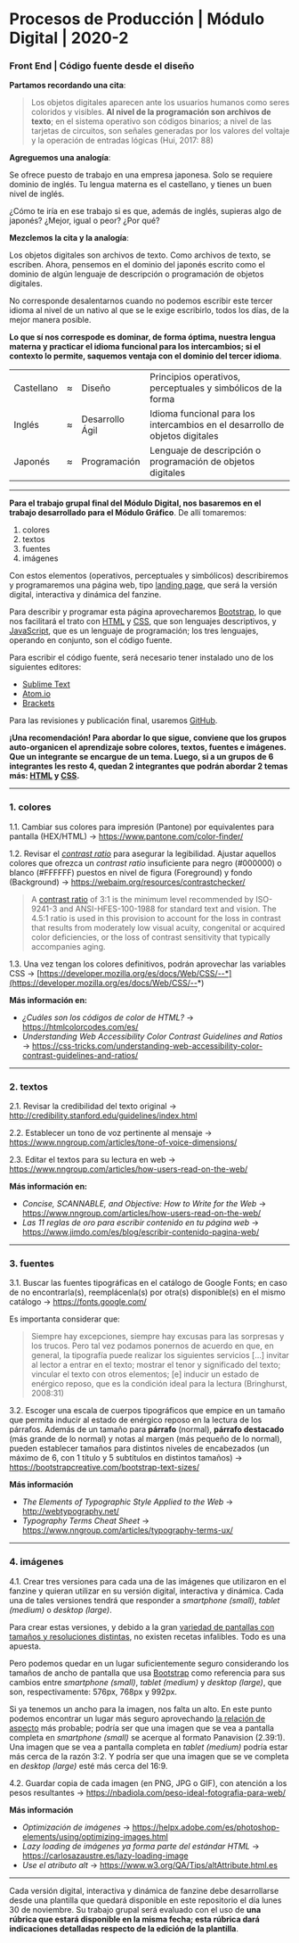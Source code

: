 # Procesos de Producción | Módulo Digital | 2020-2

### Front End | Código fuente desde el diseño

**Partamos recordando una cita**:

> Los objetos digitales aparecen ante los usuarios humanos como seres coloridos y visibles. **Al nivel de la programación son archivos de texto**; en el sistema operativo son códigos binarios; a nivel de las tarjetas de circuitos, son señales generadas por los valores del voltaje y la operación de entradas lógicas (Hui, 2017: 88)

**Agreguemos una analogía**: 

Se ofrece puesto de trabajo en una empresa japonesa. Solo se requiere dominio de inglés. Tu lengua materna es el castellano, y tienes un buen nivel de inglés. 

¿Cómo te iría en ese trabajo si es que, además de inglés, supieras algo de japonés? ¿Mejor, igual o peor? ¿Por qué?

**Mezclemos la cita y la analogía**: 

Los objetos digitales son archivos de texto. Como archivos de texto, se escriben. Ahora, pensemos en el dominio del japonés escrito como el dominio de algún lenguaje de descripción o programación de objetos digitales. 

No corresponde desalentarnos cuando no podemos escribir este tercer idioma al nivel de un nativo al que se le exige escribirlo, todos los días, de la mejor manera posible. 

**Lo que sí nos correspode es dominar, de forma óptima, nuestra lengua materna y practicar el idioma funcional para los intercambios; si el contexto lo permite, saquemos ventaja con el dominio del tercer idioma**.

<table>
<tr><td>Castellano</td><td>≈</td><td>Diseño</td><td>Principios operativos, perceptuales y simbólicos de la forma</td></tr>
<tr><td>Inglés</td><td>≈</td><td>Desarrollo Ágil</td><td>Idioma funcional para los intercambios en el desarrollo de objetos digitales</td></tr>
<tr><td>Japonés</td><td>≈</td><td>Programación</td><td>Lenguaje de descripción o programación de objetos digitales</td></tr>
</table>

- - - - - - - - - - 

**Para el trabajo grupal final del Módulo Digital, nos basaremos en el trabajo desarrollado para el Módulo Gráfico**. De allí tomaremos:

1. colores
2. textos
3. fuentes
4. imágenes

Con estos elementos (operativos, perceptuales y simbólicos) describiremos y programaremos una página web, tipo [landing page](https://es.wikipedia.org/wiki/P%C3%A1gina_de_aterrizaje), que será la versión digital, interactiva y dinámica del fanzine. 

Para describir y programar esta página aprovecharemos [Bootstrap](https://getbootstrap.com/), lo que nos facilitará el trato con [HTML](https://github.com/profesorfaco/dno075-2020/wiki/HTML) y [CSS](https://github.com/profesorfaco/dno075-2020/wiki/CSS), que son lenguajes descriptivos, y [JavaScript](https://github.com/profesorfaco/dno075-2020/wiki/JavaScript), que es un lenguaje de programación; los tres lenguajes, operando en conjunto, son el código fuente.

Para escribir el código fuente, será necesario tener instalado uno de los siguientes editores:

- [Sublime Text](https://www.sublimetext.com/) 
- [Atom.io](https://atom.io/)
- [Brackets](http://brackets.io/) 

Para las revisiones y publicación final, usaremos [GitHub](https://github.com/). 

**¡Una recomendación! Para abordar lo que sigue, conviene que los grupos auto-organicen el aprendizaje sobre colores, textos, fuentes e imágenes. Que un integrante se encargue de un tema. Luego, si a un grupos de 6 integrantes les resto 4, quedan 2 integrantes que podrán abordar 2 temas más: [HTML](https://github.com/profesorfaco/dno075-2020/wiki/HTML) y [CSS](https://github.com/profesorfaco/dno075-2020/wiki/CSS).**

- - - - - - - - - - - - - - - - 

### 1. colores 

1.1. Cambiar sus colores para impresión (Pantone) por equivalentes para pantalla (HEX/HTML) → https://www.pantone.com/color-finder/

1.2. Revisar el [*contrast ratio*](https://www.w3.org/TR/WCAG21/#contrast-minimum) para asegurar la legibilidad. Ajustar aquellos colores que ofrezca un *contrast ratio* insuficiente para negro (#000000) o blanco (#FFFFFF) puestos en nivel de figura (Foreground) y fondo (Background) → https://webaim.org/resources/contrastchecker/

> A [contrast ratio](https://www.w3.org/WAI/WCAG21/Understanding/contrast-minimum.html) of 3:1 is the minimum level recommended by ISO-9241-3 and ANSI-HFES-100-1988 for standard text and vision. The 4.5:1 ratio is used in this provision to account for the loss in contrast that results from moderately low visual acuity, congenital or acquired color deficiencies, or the loss of contrast sensitivity that typically accompanies aging.

1.3. Una vez tengan los colores definitivos, podrán aprovechar las variables CSS → [https://developer.mozilla.org/es/docs/Web/CSS/--*](https://developer.mozilla.org/es/docs/Web/CSS/--*)

**Más información en:**

- *¿Cuáles son los códigos de color de HTML?* → https://htmlcolorcodes.com/es/
- *Understanding Web Accessibility Color Contrast Guidelines and Ratios* → https://css-tricks.com/understanding-web-accessibility-color-contrast-guidelines-and-ratios/

- - - - - - - - - - - - - - - - 
 
### 2. textos

2.1. Revisar la credibilidad del texto original → http://credibility.stanford.edu/guidelines/index.html

2.2. Establecer un tono de voz pertinente al mensaje → https://www.nngroup.com/articles/tone-of-voice-dimensions/

2.3. Editar el textos para su lectura en web → https://www.nngroup.com/articles/how-users-read-on-the-web/

**Más información en:**

- *Concise, SCANNABLE, and Objective: How to Write for the Web* → https://www.nngroup.com/articles/how-users-read-on-the-web/
- *Las 11 reglas de oro para escribir contenido en tu página web* → https://www.jimdo.com/es/blog/escribir-contenido-pagina-web/

- - - - - - - - - - - - - - - - 

### 3. fuentes 

3.1. Buscar las fuentes tipográficas en el catálogo de Google Fonts; en caso de no encontrarla(s), reemplácenla(s) por otra(s) disponible(s) en el mismo catálogo → https://fonts.google.com/

Es importanta considerar que:

> Siempre hay excepciones, siempre hay excusas para las sorpresas y los trucos. Pero tal vez podamos ponernos de acuerdo en que, en general, la tipografía puede realizar los siguientes servicios […] invitar al lector a entrar en el texto; mostrar el tenor y significado del texto; vincular el texto con otros elementos; [e] inducir un estado de enérgico reposo, que es la condición ideal para la lectura (Bringhurst, 2008:31)

3.2. Escoger una escala de cuerpos tipográficos que empice en un tamaño que permita inducir al estado de enérgico reposo en la lectura de los párrafos. Además de un tamaño para **párrafo** (normal), **párrafo destacado** (más grande de lo normal) y notas al margen (más pequeño de lo normal), pueden establecer tamaños para distintos niveles de encabezados (un máximo de 6, con 1 título y 5 subtítulos en distintos tamaños) → https://bootstrapcreative.com/bootstrap-text-sizes/

**Más información**

- *The Elements of Typographic Style Applied to the Web* → http://webtypography.net/
- *Typography Terms Cheat Sheet* → https://www.nngroup.com/articles/typography-terms-ux/

- - - - - - - - - - - - - - - - 

### 4. imágenes

4.1. Crear tres versiones para cada una de las imágenes que utilizaron en el fanzine y quieran utilizar en su versión digital, interactiva y dinámica. Cada una de tales versiones tendrá que responder a *smartphone (small)*, *tablet (medium)* o *desktop (large)*. 

Para crear estas versiones, y debido a la gran [variedad de pantallas con tamaños y resoluciones distintas](http://screensiz.es/), no existen recetas infalibles. Todo es una apuesta. 

Pero podemos quedar en un lugar suficientemente seguro considerando los tamaños de ancho de pantalla que usa [Bootstrap](https://getbootstrap.com/docs/4.5/layout/overview/#responsive-breakpoints) como referencia para sus cambios entre *smartphone (small)*, *tablet (medium)* y *desktop (large)*, que son, respectivamente: 576px, 768px y 992px.

Si ya tenemos un ancho para la imagen, nos falta un alto. En este punto podemos encontrar un lugar más seguro aprovechando [la relación de aspecto](https://es.wikipedia.org/wiki/Relaci%C3%B3n_de_aspecto) más probable; podría ser que una imagen que se vea a pantalla completa en *smartphone (small)* se acerque al formato Panavision (2.39:1). Una imagen que se vea a pantalla completa en *tablet (medium)* podría estar más cerca de la razón 3:2. Y podría ser que una imagen que se ve completa en *desktop (large)* esté más cerca del 16:9.

4.2. Guardar copia de cada imagen (en PNG, JPG o GIF), con atención a los pesos resultantes → https://nbadiola.com/peso-ideal-fotografia-para-web/

**Más información**

- *Optimización de imágenes* → https://helpx.adobe.com/es/photoshop-elements/using/optimizing-images.html
- *Lazy loading de imágenes ya forma parte del estándar HTML* → https://carlosazaustre.es/lazy-loading-image
- *Use el atributo alt* → https://www.w3.org/QA/Tips/altAttribute.html.es

- - - - - - - - - - - - - - - - 

Cada versión digital, interactiva y dinámica de fanzine debe desarrollarse desde una plantilla que quedará disponible en este repositorio el día lunes 30 de noviembre. Su trabajo grupal será evaluado con el uso de **una rúbrica que estará disponible en la misma fecha; esta rúbrica dará indicaciones detalladas respecto de la edición de la plantilla**.
